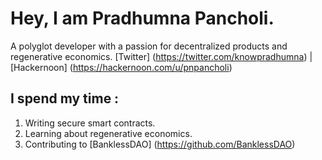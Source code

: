 
# Hey, I am Pradhumna Pancholi.

A polyglot developer with a passion for decentralized products and regenerative economics.
[Twitter] (https://twitter.com/knowpradhumna) | [Hackernoon] (https://hackernoon.com/u/pnpancholi) 

## I spend my time :

1. Writing secure smart contracts.
2. Learning about regenerative economics.
3. Contributing to [BanklessDAO] (https://github.com/BanklessDAO)
